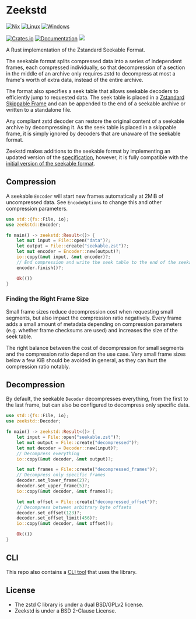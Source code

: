 # Zeekstd

[![Nix](https://github.com/rorosen/zeekstd/actions/workflows/nix.yaml/badge.svg)](https://github.com/rorosen/zeekstd/actions/workflows/nix.yaml)
[![Linux](https://github.com/rorosen/zeekstd/actions/workflows/linux.yaml/badge.svg)](https://github.com/rorosen/zeekstd/actions/workflows/linux.yaml)
[![Windows](https://github.com/rorosen/zeekstd/actions/workflows/windows.yaml/badge.svg)](https://github.com/rorosen/zeekstd/actions/workflows/windows.yaml)

[![Crates.io](https://img.shields.io/crates/v/zeekstd.svg)](https://crates.io/crates/zeekstd)
[![Documentation](https://docs.rs/zeekstd/badge.svg)](https://docs.rs/zeekstd)
[![](https://img.shields.io/badge/Packaged_for-Nix-5277C3.svg?logo=nixos&labelColor=73C3D5)](https://search.nixos.org/packages?size=1&show=zeekstd)

A Rust implementation of the Zstandard Seekable Format.

The seekable format splits compressed data into a series of independent frames, each compressed
individually, so that decompression of a section in the middle of an archive only requires zstd to
decompress at most a frame's worth of extra data, instead of the entire archive.

The format also specifies a seek table that allows seekable decoders to efficiently jump to
requested data. The seek table is placed in a [Zstandard Skippable Frame] and can be appended to the
end of a seekable archive or written to a standalone file.

Any compliant zstd decoder can restore the original content of a seekable archive by decompressing
it. As the seek table is placed in a skippable frame, it is simply ignored by decoders that are
unaware of the seekable format.

Zeekstd makes additions to the seekable format by implementing an updated version of the
[specification][zeekstd_spec], however, it is fully compatible with the
[initial version of the seekable format][zstd_spec].

[Zstandard Skippable Frame]: https://github.com/facebook/zstd/blob/dev/doc/zstd_compression_format.md#skippable-frames
[zeekstd_spec]: ./seekable_format.md
[zstd_spec]: <https://github.com/facebook/zstd/blob/dev/contrib/seekable_format/zstd_seekable_compression_format.md>

## Compression

A seekable `Encoder` will start new frames automatically at 2MiB of uncompressed data. See
`EncodeOptions` to change this and other compression parameters.

```rust no_run
use std::{fs::File, io};
use zeekstd::Encoder;

fn main() -> zeekstd::Result<()> {
    let mut input = File::open("data")?;
    let output = File::create("seekable.zst")?;
    let mut encoder = Encoder::new(output)?;
    io::copy(&mut input, &mut encoder)?;
    // End compression and write the seek table to the end of the seekable
    encoder.finish()?;

    Ok(())
}
```

### Finding the Right Frame Size

Small frame sizes reduce decompression cost when requesting small segments, but also impact the
compression ratio negatively. Every frame adds a small amount of metadata depending on compression
parameters (e.g. whether frame checksums are used) and increases the size of the seek table.

The right balance between the cost of decompression for small segments and the compression ratio
depend on the use case. Very small frame sizes below a few KiB should be avoided in general, as they
can hurt the compression ratio notably.

## Decompression

By default, the seekable `Decoder` decompresses everything, from the first to the last frame, but
can also be configured to decompress only specific data.

```rust no_run
use std::{fs::File, io};
use zeekstd::Decoder;

fn main() -> zeekstd::Result<()> {
    let input = File::open("seekable.zst")?;
    let mut output = File::create("decompressed")?;
    let mut decoder = Decoder::new(input)?;
    // Decompress everything
    io::copy(&mut decoder, &mut output)?;

    let mut frames = File::create("decompressed_frames")?;
    // Decompress only specific frames
    decoder.set_lower_frame(2)?;
    decoder.set_upper_frame(5)?;
    io::copy(&mut decoder, &mut frames)?;

    let mut offset = File::create("decompressed_offset")?;
    // Decompress between arbitrary byte offsets
    decoder.set_offset(123)?;
    decoder.set_offset_limit(456)?;
    io::copy(&mut decoder, &mut offset)?;

    Ok(())
}
```

## CLI

This repo also contains a [CLI tool](./cli) that uses the library.

## License

- The zstd C library is under a dual BSD/GPLv2 license.
- Zeekstd is under a BSD 2-Clause License.
